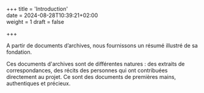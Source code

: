 +++
title = 'Introduction'  
date = 2024-08-28T10:39:21+02:00  
weight = 1
draft = false  

+++

A partir de documents d’archives, nous fournissons un résumé illustré de sa fondation.<!--more-->

Ces documents d'archives sont de différentes natures : des extraits de correspondances, des récits des personnes qui ont contribuées directement au projet. Ce sont des documents de premières mains, authentiques et précieux.
